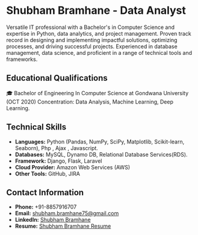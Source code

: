 # Shubham Bramhane - Data Analyst

Versatile IT professional with a Bachelor's in Computer Science and expertise in Python, data analytics, and project management. Proven track record in designing and implementing impactful solutions, optimizing processes, and driving successful projects. Experienced in database management, data science, and proficient in a range of technical tools and frameworks.

## Educational Qualifications
🎓 Bachelor of Engineering In Computer Science at Gondwana University (OCT 2020)
Concentration: Data Analysis, Machine Learning, Deep Learning.

## Technical Skills
- **Languages:** Python (Pandas, NumPy, SciPy, Matplotlib, Scikit-learn, Seaborn), Php , Ajax , Javascript.
- **Databases:** MySQL, Dynamo DB, Relational Database Services(RDS).
- **Framework:** Django, Flask, Laravel
- **Cloud Provider:** Amazon Web Services (AWS)
- **Other Tools:** GitHub, JIRA

## Contact Information
- **Phone:** +91-8857916707
- **Email:** shubham.bramhane75@gmail.com
- **LinkedIn:** [Shubham Bramhane](https://www.linkedin.com/in/shubham1602/)
- **Resume:** [Shubham Bramhane Resume](https://shubhambramhane.in/assets/resume/Shubham-Bramhane-resume.pdf)


